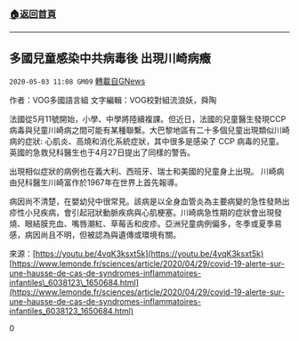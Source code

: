 ###  [:house:返回首頁](https://github.com/ourhimalayas/txt)
---

## 多國兒童感染中共病毒後 出現川崎病癥
`2020-05-03 11:08 GM09` [轉載自GNews](https://gnews.org/zh-hant/192925/)

作者：VOG多國語言組 文字編輯：VOG校對組流浪妖，舜陶

法國從5月11號開始，小學、中學將陸續複課。但近日，法國的兒童醫生發現CCP 病毒與兒童川崎病之間可能有某種聯繫。大巴黎地區有二十多個兒童出現類似川崎病的症狀: 心肌炎、高燒和消化系統症狀，其中很多是感染了 CCP 病毒的兒童。 英國的急救兒科醫生也于4月27日提出了同樣的警告。

出現相似症狀的病例也在義大利、西班牙、瑞士和美國的兒童身上出現。 川崎病由兒科醫生川崎富作於1967年在世界上首先報導。

病因尚不清楚，在嬰幼兒中很常見。該病是以全身血管炎為主要病變的急性發熱出疹性小兒疾病，會引起冠狀動脈疾病與心肌梗塞。川崎病急性期的症狀會出現發燒、眼結膜充血、嘴唇潮紅、草莓舌和皮疹。亞洲兒童病例偏多，冬季或夏季易感，病因尚且不明，但被認為與遺傳或環境有關。

來源：[https://youtu.be/4vqK3ksxt5k](https://youtu.be/4vqK3ksxt5k) [https://www.lemonde.fr/sciences/article/2020/04/29/covid-19-alerte-sur-une-hausse-de-cas-de-syndromes-inflammatoires-infantiles\_6038123\_1650684.html](https://www.lemonde.fr/sciences/article/2020/04/29/covid-19-alerte-sur-une-hausse-de-cas-de-syndromes-inflammatoires-infantiles_6038123_1650684.html)

0
